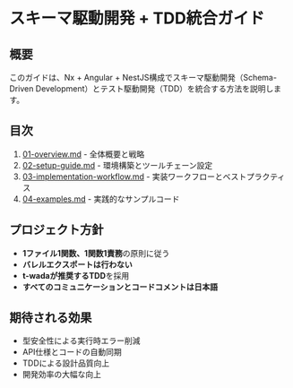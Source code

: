 # スキーマ駆動開発 + TDD統合ガイド

## 概要

このガイドは、Nx + Angular + NestJS構成でスキーマ駆動開発（Schema-Driven Development）とテスト駆動開発（TDD）を統合する方法を説明します。

## 目次

1. [01-overview.md](./01-overview.md) - 全体概要と戦略
2. [02-setup-guide.md](./02-setup-guide.md) - 環境構築とツールチェーン設定
3. [03-implementation-workflow.md](./03-implementation-workflow.md) - 実装ワークフローとベストプラクティス
4. [04-examples.md](./04-examples.md) - 実践的なサンプルコード

## プロジェクト方針

- **1ファイル1関数、1関数1責務**の原則に従う
- **バレルエクスポートは行わない**
- **t-wadaが推奨するTDD**を採用
- **すべてのコミュニケーションとコードコメントは日本語**

## 期待される効果

- 型安全性による実行時エラー削減
- API仕様とコードの自動同期
- TDDによる設計品質向上
- 開発効率の大幅な向上